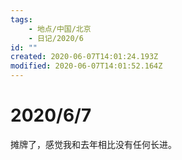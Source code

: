 ```yaml
---
tags:
    - 地点/中国/北京
    - 日记/2020/6
id: ""
created: 2020-06-07T14:01:24.193Z
modified: 2020-06-07T14:01:52.164Z
---
```

# 2020/6/7

摊牌了，感觉我和去年相比没有任何长进。  